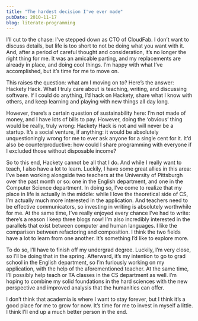 ```yaml
---
title: "The hardest decision I've ever made"
pubDate: 2010-11-17
blog: literate-programming
---
```



I’ll cut to the chase: I’ve stepped down as CTO of CloudFab. I don’t want to discuss details, but life is too short to not be doing what you want with it. And, after a period of careful thought and consideration, it’s no longer the right thing for me. It was an amicable parting, and my replacements are already in place, and doing cool things. I’m happy with what I’ve accomplished, but it’s time for me to move on.

This raises the question: what am I moving on to? Here’s the answer: Hackety Hack. What I truly care about is teaching, writing, and discussing software. If I could do anything, I’d hack on Hackety, share what I know with others, and keep learning and playing with new things all day long.

However, there’s a certain question of sustainability here: I’m not made of money, and I have lots of bills to pay. However, doing the ‘obvious’ thing would be really, truly wrong: Hackety Hack is not and will never be a startup. It’s a social venture, if anything: it would be absolutely unquestioningly wrong for me to ever ask anyone for a single cent for it. It’d also be counterproductive: how could I share programming with everyone if I excluded those without disposable income?

So to this end, Hackety cannot be all that I do. And while I really want to teach, I also have a lot to learn. Luckily, I have some great allies in this area: I’ve been working alongside two teachers at the University of Pittsburgh over the past month or so: one in the English department, and one in the Computer Science department. In doing so, I’ve come to realize that my place in life is actually in the middle: while I love the theoretical side of CS, I’m actually much more interested in the application. And teachers need to be effective communicators, so investing in writing is absolutely worthwhile for me. At the same time, I’ve really enjoyed every chance I’ve had to write: there’s a reason I keep three blogs now! I’m also incredibly interested in the parallels that exist between computer and human languages. I like the comparison between refactoring and composition. I think the two fields have a lot to learn from one another. It’s something I’d like to explore more.

To do so, I’ll have to finish off my undergrad degree. Luckily, I’m very close, so I’ll be doing that in the spring. Afterward, it’s my intention to go to grad school in the English department, so I’m furiously working on my application, with the help of the aforementioned teacher. At the same time, I’ll possibly help teach or TA classes in the CS department as well. I’m hoping to combine my solid foundations in the hard sciences with the new perspective and improved analysis that the humanities can offer.

I don’t think that academia is where I want to stay forever, but I think it’s a good place for me to grow for now. It’s time for me to invest in myself a little. I think I’ll end up a much better person in the end.
